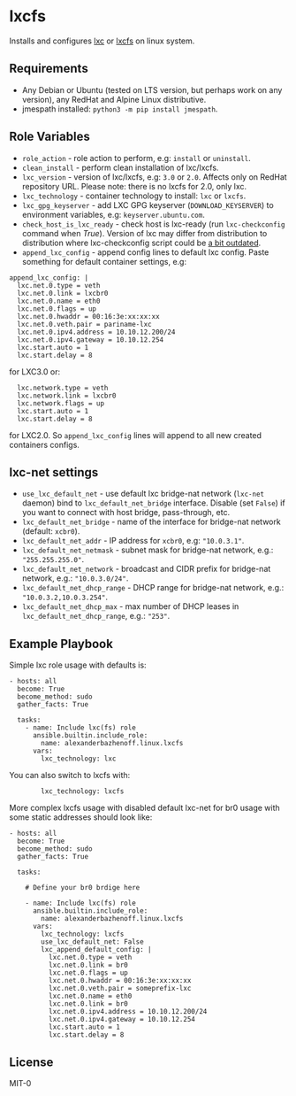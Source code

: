 lxcfs
=====
Installs and configures [lxc](https://linuxcontainers.org/lxc/introduction/) or
[lxcfs](https://linuxcontainers.org/lxcfs/introduction/) on linux system.

Requirements
------------
- Any Debian or Ubuntu (tested on LTS version, but perhaps work on any version), any RedHat and Alpine Linux 
distributive.
- jmespath installed: `python3 -m pip install jmespath`.

Role Variables
--------------
- `role_action` - role action to perform, e.g: `install` or `uninstall`.
- `clean_install` - perform clean installation of lxc/lxcfs.
- `lxc_version` - version of lxc/lxcfs, e.g: `3.0` or `2.0`. Affects only on RedHat repository URL. Please note: there
is no lxcfs for 2.0, only lxc.
- `lxc_technology` - container technology to install: `lxc` or `lxcfs`.
- `lxc_gpg_keyserver` - add LXC GPG keyserver (`DOWNLOAD_KEYSERVER`) to environment variables, e.g:
`keyserver.ubuntu.com`.
- `check_host_is_lxc_ready` - check host is lxc-ready (run `lxc-checkconfig` command when *True*). Version of lxc may
differ from distribution to distribution where lxc-checkconfig script could be 
[a bit outdated](https://github.com/lxc/lxc/issues/4070#issuecomment-1374883653).
- `append_lxc_config` - append config lines to default lxc config. Paste something for default container settings, e.g:
```
append_lxc_config: |
  lxc.net.0.type = veth
  lxc.net.0.link = lxcbr0
  lxc.net.0.name = eth0
  lxc.net.0.flags = up
  lxc.net.0.hwaddr = 00:16:3e:xx:xx:xx
  lxc.net.0.veth.pair = pariname-lxc
  lxc.net.0.ipv4.address = 10.10.12.200/24
  lxc.net.0.ipv4.gateway = 10.10.12.254
  lxc.start.auto = 1
  lxc.start.delay = 8
```
for LXC3.0 or:
```
  lxc.network.type = veth
  lxc.network.link = lxcbr0
  lxc.network.flags = up
  lxc.start.auto = 1
  lxc.start.delay = 8
```
for LXC2.0. So `append_lxc_config` lines will append to all new created containers configs.

## lxc-net settings

- `use_lxc_default_net` - use default lxc bridge-nat network (`lxc-net` daemon) bind to `lxc_default_net_bridge`
interface. Disable (set `False`) if you want to connect with host bridge, pass-through, etc.
- `lxc_default_net_bridge` - name of the interface for bridge-nat network (default: `xcbr0`).
- `lxc_default_net_addr` - IP address for `xcbr0`, e.g: `"10.0.3.1"`.
- `lxc_default_net_netmask` - subnet mask for bridge-nat network, e.g.: `"255.255.255.0"`.
- `lxc_default_net_network` - broadcast and CIDR prefix for bridge-nat network, e.g.: `"10.0.3.0/24"`.
- `lxc_default_net_dhcp_range` - DHCP range for bridge-nat network, e.g.: `"10.0.3.2,10.0.3.254"`.
- `lxc_default_net_dhcp_max` - max number of DHCP leases in `lxc_default_net_dhcp_range`, e.g.: `"253"`.

Example Playbook
----------------

Simple lxc role usage with defaults is:

    - hosts: all
      become: True
      become_method: sudo
      gather_facts: True

      tasks:
        - name: Include lxc(fs) role
          ansible.builtin.include_role:
            name: alexanderbazhenoff.linux.lxcfs
          vars:
            lxc_technology: lxc

You can also switch to lxcfs with:

            lxc_technology: lxcfs

More complex lxcfs usage with disabled default lxc-net for br0 usage with some static addresses should look like:

    - hosts: all
      become: True
      become_method: sudo
      gather_facts: True

      tasks:

        # Define your br0 brdige here

        - name: Include lxc(fs) role
          ansible.builtin.include_role:
            name: alexanderbazhenoff.linux.lxcfs
          vars:
            lxc_technology: lxcfs
            use_lxc_default_net: False
            lxc_append_default_config: |
              lxc.net.0.type = veth
              lxc.net.0.link = br0
              lxc.net.0.flags = up
              lxc.net.0.hwaddr = 00:16:3e:xx:xx:xx
              lxc.net.0.veth.pair = someprefix-lxc
              lxc.net.0.name = eth0
              lxc.net.0.link = br0
              lxc.net.0.ipv4.address = 10.10.12.200/24
              lxc.net.0.ipv4.gateway = 10.10.12.254
              lxc.start.auto = 1
              lxc.start.delay = 8

License
-------
MIT-0
